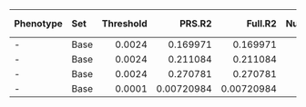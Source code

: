 | Phenotype   | Set   |   Threshold |     PRS.R2 |    Full.R2 |   Null.R2 | Prevalence   |   Coefficient |   Standard.Error |          P |   Num_SNP |   Empirical-P | test    |      auc |
|:------------|:------|------------:|-----------:|-----------:|----------:|:-------------|--------------:|-----------------:|-----------:|----------:|--------------:|:--------|---------:|
| -           | Base  |      0.0024 | 0.169971   | 0.169971   |         0 | -            |      282.692  |          84.0009 | 0.00076449 |       231 |      0.001115 | early   | 0.712993 |
| -           | Base  |      0.0024 | 0.211084   | 0.211084   |         0 | -            |      319.299  |          69.9462 | 4.9968e-06 |       231 |      1.2e-05  | all     | 0.7409   |
| -           | Base  |      0.0024 | 0.270781   | 0.270781   |         0 | -            |      397.952  |          90.5791 | 1.1158e-05 |       231 |      2.5e-05  | late    | 0.760908 |
| -           | Base  |      0.0001 | 0.00720984 | 0.00720984 |         0 | -            |      -50.1986 |          72.0272 | 0.485841   |       230 |      0.491804 | ibd_all | 0.482125 |
